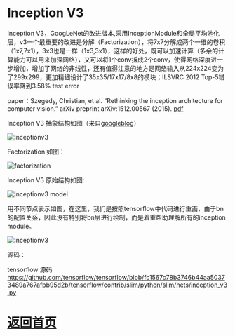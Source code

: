 
# Inception V3

Inception V3，GoogLeNet的改进版本,采用InceptionModule和全局平均池化层，v3一个最重要的改进是分解（Factorization），将7x7分解成两个一维的卷积（1x7,7x1），3x3也是一样（1x3,3x1），这样的好处，既可以加速计算（多余的计算能力可以用来加深网络），又可以将1个conv拆成2个conv，使得网络深度进一步增加，增加了网络的非线性，还有值得注意的地方是网络输入从224x224变为了299x299，更加精细设计了35x35/17x17/8x8的模块；ILSVRC 2012 Top-5错误率降到3.58% test error 

paper：Szegedy, Christian, et al. “Rethinking the inception architecture for computer vision.” arXiv preprint arXiv:1512.00567 (2015). [pdf](http://arxiv.org/abs/1512.00567)

Inception V3 抽象结构如图（来自[googleblog](https://research.googleblog.com/2016/03/train-your-own-image-classifier-with.html)）

![inceptionv3](https://github.com/weslynn/graphic-deep-neural-network/blob/master/pic/inceptionv3.png)




Factorization 如图：

![factorization](https://github.com/weslynn/graphic-deep-neural-network/blob/master/pic/factor.jpg)


Inception V3 原始结构如图:

![inceptionv3 model](https://github.com/weslynn/graphic-deep-neural-network/blob/master/pic/inception_architecture.jpg)



用不同节点表示如图，在这里，我们是按照tensorflow中代码进行重画，由于bn的配置关系，因此没有特别将bn层进行绘制，而是着重帮助理解所有的inception module。


![inceptionv3](https://github.com/weslynn/graphic-deep-neural-network/blob/master/modelpic/v3-tf.png)



源码：

tensorflow 源码 https://github.com/tensorflow/tensorflow/blob/fc1567c78b3746b44aa50373489a767afbb95d2b/tensorflow/contrib/slim/python/slim/nets/inception_v3.py



# [返回首页](https://github.com/weslynn/graphic-deep-neural-network/)